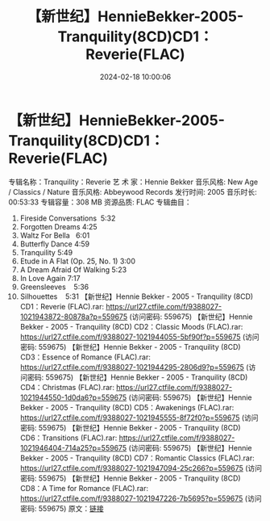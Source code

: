 ﻿---
title: 【新世纪】HennieBekker-2005-Tranquility(8CD)CD1：Reverie(FLAC)
date: 2024-02-18 10:00:06
categories: 古典音乐、新世纪、纯音雅乐
tags: 纯音雅乐
---
# 【新世纪】HennieBekker-2005-Tranquility(8CD)CD1：Reverie(FLAC)

专辑名称：Tranquility：Reverie
艺 术 家：Hennie Bekker
音乐风格: New Age / Classics / Nature
音乐风格: Abbeywood Records
发行时间: 2005
音乐时长: 00:53:33
专辑容量：308 MB
资源品质: FLAC
专辑曲目：
01. Fireside Conversations  5:32
02. Forgotten Dreams
4:25
03. Waltz For Bella   6:01
04. Butterfly Dance
4:59
05. Tranquility
5:49
06. Etude in A Flat (Op. 25, No. 1)
3:00
07. A Dream Afraid Of Walking
5:23
08. In Love Again
7:17
09. Greensleeves    5:36
10. Silhouettes    5:31
【新世纪】Hennie Bekker - 2005 - Tranquility (8CD) CD1：Reverie
(FLAC).rar: https://url27.ctfile.com/f/9388027-1021943872-80878a?p=559675
(访问密码: 559675)
【新世纪】Hennie Bekker - 2005 - Tranquility (8CD) CD2：Classic Moods
(FLAC).rar: https://url27.ctfile.com/f/9388027-1021944055-5bf90f?p=559675
(访问密码: 559675)
【新世纪】Hennie Bekker - 2005 - Tranquility (8CD) CD3：Essence of
Romance (FLAC).rar: https://url27.ctfile.com/f/9388027-1021944295-2806d9?p=559675
(访问密码: 559675)
【新世纪】Hennie Bekker - 2005 - Tranquility (8CD) CD4：Christmas
(FLAC).rar: https://url27.ctfile.com/f/9388027-1021944550-1d0da6?p=559675
(访问密码: 559675)
【新世纪】Hennie Bekker - 2005 - Tranquility (8CD) CD5：Awakenings
(FLAC).rar: https://url27.ctfile.com/f/9388027-1021945555-8f72f0?p=559675
(访问密码: 559675)
【新世纪】Hennie Bekker - 2005 - Tranquility (8CD) CD6：Transitions
(FLAC).rar: https://url27.ctfile.com/f/9388027-1021946404-714a25?p=559675
(访问密码: 559675)
【新世纪】Hennie Bekker - 2005 - Tranquility (8CD) CD7：Romantic
Classics (FLAC).rar: https://url27.ctfile.com/f/9388027-1021947094-25c266?p=559675
(访问密码: 559675)
【新世纪】Hennie Bekker - 2005 - Tranquility (8CD) CD8：A Time for
Romance (FLAC).rar: https://url27.ctfile.com/f/9388027-1021947226-7b5695?p=559675
(访问密码: 559675)
原文：[链接](https://blog.sina.com.cn/s/blog_1647c7e76010314gu.html)